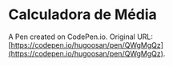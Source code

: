 # Calculadora de Média

A Pen created on CodePen.io. Original URL: [https://codepen.io/hugoosan/pen/QWgMgQz](https://codepen.io/hugoosan/pen/QWgMgQz).


